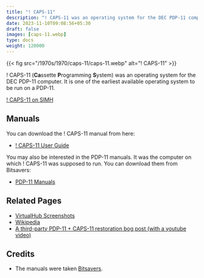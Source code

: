 ```yaml
---
title: "! CAPS-11"
description: "! CAPS-11 was an operating system for the DEC PDP-11 computer. It is one of the earliest available operating system to be run on a PDP-11."
date: 2023-11-10T09:08:56+05:30
draft: false
images: [caps-11.webp]
type: docs
weight: 120000
---
```


{{< fig src="/1970s/1970/caps-11/caps-11.webp" alt="! CAPS-11" >}}

! CAPS-11 (**Ca**ssette **P**rogramming **S**ystem) was an operating system for the DEC PDP-11 computer. It is one of the earliest available operating system to be run on a PDP-11.

<section class="section section-sm">
  <div class="container">
    <div class="row justify-content-center text-center">
      <div class="col-lg-5">
        <p><a class="btn btn-primary btn-md px-4 mb-1" href="simh/" role="button">! CAPS-11 on SIMH</a></p>
      </div>
    </div>
  </div>
</section>

## Manuals

You can download the ! CAPS-11 manual from here:

- [! CAPS-11 User Guide](http://www.bitsavers.org/pdf/dec/pdp11/caps-11/DEC-11-OTUGA-A-D_CAPS-11_Users_Guide_Oct73.pdf)

You may also be interested in the PDP-11 manuals. It was the computer on which ! CAPS-11 was supposed to run. You can download them from Bitsavers:

- [PDP-11 Manuals](http://bitsavers.org/pdf/dec/pdp11/)

## Related Pages

- [VirtualHub Screenshots](https://screenshots.virtualhub.eu.org/1970s/1970/caps-11/)
- [Wikipedia](https://en.wikipedia.org/wiki/PDP-11#Operating_systems)
- [A third-party PDP-11 + CAPS-11 restoration bog post (with a youtube video)](http://www.datormuseum.se/computers/digital-equipment-corporation/pdp-11-04.html)

## Credits

- The manuals were taken [Bitsavers](http://bitsavers.org).
